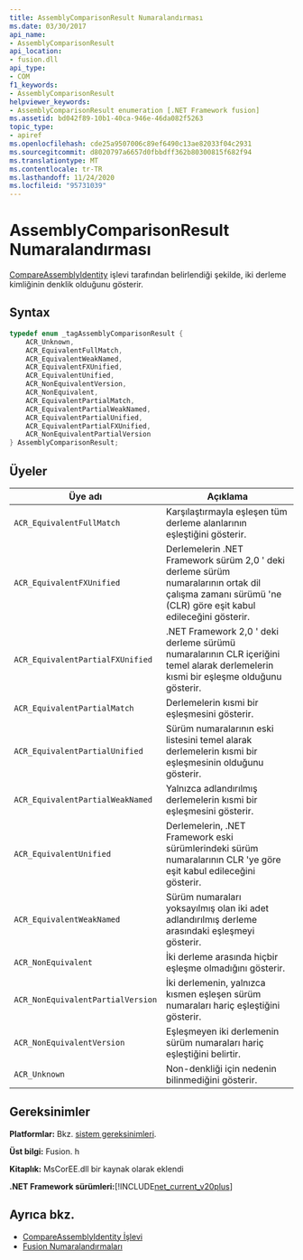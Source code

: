```yaml
---
title: AssemblyComparisonResult Numaralandırması
ms.date: 03/30/2017
api_name:
- AssemblyComparisonResult
api_location:
- fusion.dll
api_type:
- COM
f1_keywords:
- AssemblyComparisonResult
helpviewer_keywords:
- AssemblyComparisonResult enumeration [.NET Framework fusion]
ms.assetid: bd042f89-10b1-40ca-946e-46da082f5263
topic_type:
- apiref
ms.openlocfilehash: cde25a9507006c89ef6490c13ae82033f04c2931
ms.sourcegitcommit: d8020797a6657d0fbbdff362b80300815f682f94
ms.translationtype: MT
ms.contentlocale: tr-TR
ms.lasthandoff: 11/24/2020
ms.locfileid: "95731039"
---
```

# <a name="assemblycomparisonresult-enumeration"></a>AssemblyComparisonResult Numaralandırması

[CompareAssemblyIdentity](compareassemblyidentity-function.md) işlevi tarafından belirlendiği şekilde, iki derleme kimliğinin denklik olduğunu gösterir.  
  
## <a name="syntax"></a>Syntax  
  
```cpp  
typedef enum _tagAssemblyComparisonResult {  
    ACR_Unknown,
    ACR_EquivalentFullMatch,  
    ACR_EquivalentWeakNamed,  
    ACR_EquivalentFXUnified,  
    ACR_EquivalentUnified,
    ACR_NonEquivalentVersion,  
    ACR_NonEquivalent,
    ACR_EquivalentPartialMatch,  
    ACR_EquivalentPartialWeakNamed,
    ACR_EquivalentPartialUnified,  
    ACR_EquivalentPartialFXUnified,  
    ACR_NonEquivalentPartialVersion
} AssemblyComparisonResult;  
```  
  
## <a name="members"></a>Üyeler  
  
|Üye adı|Açıklama|  
|-----------------|-----------------|  
|`ACR_EquivalentFullMatch`|Karşılaştırmayla eşleşen tüm derleme alanlarının eşleştiğini gösterir.|  
|`ACR_EquivalentFXUnified`|Derlemelerin .NET Framework sürüm 2,0 ' deki derleme sürüm numaralarının ortak dil çalışma zamanı sürümü 'ne (CLR) göre eşit kabul edileceğini gösterir.|  
|`ACR_EquivalentPartialFXUnified`|.NET Framework 2,0 ' deki derleme sürümü numaralarının CLR içeriğini temel alarak derlemelerin kısmi bir eşleşme olduğunu gösterir.|  
|`ACR_EquivalentPartialMatch`|Derlemelerin kısmi bir eşleşmesini gösterir.|  
|`ACR_EquivalentPartialUnified`|Sürüm numaralarının eski listesini temel alarak derlemelerin kısmi bir eşleşmesinin olduğunu gösterir.|  
|`ACR_EquivalentPartialWeakNamed`|Yalnızca adlandırılmış derlemelerin kısmi bir eşleşmesini gösterir.|  
|`ACR_EquivalentUnified`|Derlemelerin, .NET Framework eski sürümlerindeki sürüm numaralarının CLR 'ye göre eşit kabul edileceğini gösterir.|  
|`ACR_EquivalentWeakNamed`|Sürüm numaraları yoksayılmış olan iki adet adlandırılmış derleme arasındaki eşleşmeyi gösterir.|  
|`ACR_NonEquivalent`|İki derleme arasında hiçbir eşleşme olmadığını gösterir.|  
|`ACR_NonEquivalentPartialVersion`|İki derlemenin, yalnızca kısmen eşleşen sürüm numaraları hariç eşleştiğini gösterir.|  
|`ACR_NonEquivalentVersion`|Eşleşmeyen iki derlemenin sürüm numaraları hariç eşleştiğini belirtir.|  
|`ACR_Unknown`|Non-denkliği için nedenin bilinmediğini gösterir.|  
  
## <a name="requirements"></a>Gereksinimler  

 **Platformlar:** Bkz. [sistem gereksinimleri](../../get-started/system-requirements.md).  
  
 **Üst bilgi:** Fusion. h  
  
 **Kitaplık:** MsCorEE.dll bir kaynak olarak eklendi  
  
 **.NET Framework sürümleri:**[!INCLUDE[net_current_v20plus](../../../../includes/net-current-v20plus-md.md)]  
  
## <a name="see-also"></a>Ayrıca bkz.

- [CompareAssemblyIdentity İşlevi](compareassemblyidentity-function.md)
- [Fusion Numaralandırmaları](fusion-enumerations.md)
